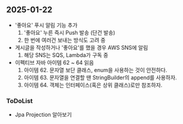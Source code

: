 ## 2025-01-22

* '좋아요' 푸시 알림 기능 추가
    1. '좋아요' 누른 즉시 Push 발송 (단건 발송)
    2. 한 번에 여러건 보내는 방식도 고려 중
* 게시글을 작성하거나 '좋아요'를 했을 경우 AWS SNS에 알림
    1. 해당 SNS는 SQS, Lambda가 구독 중
* 이펙티브 자바 아이템 62 ~ 64 읽음
    1. 아이템 62. 문자열 보단 클래스, enum을 사용하는 것이 안전하다.
    2. 아이템 63. 문자열을 연결할 땐 StringBuilder의 append를 사용하자. 
    3. 아이템 64. 객체는 인터페이스(혹은 상위 클래스)로만 참조하자.

### ToDoList
* Jpa Projection 알아보기